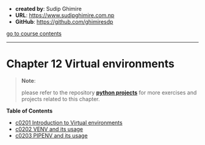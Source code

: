 - **created by**: Sudip Ghimire
- **URL**: https://www.sudipghimire.com.np
- **GitHub**: https://github.com/ghimiresdp

[go to course contents](https://github.com/ghimiresdp/python-notes/)
<hr>

# Chapter 12 Virtual environments

> **Note**:
>
> please refer to the repository
> **[python projects](https://github.com/ghimiresdp/python-projects)** for more
> exercises and projects related to this chapter.

**Table of Contents**

- [c0201 Introduction to Virtual environments](c0201%20virtual%20environment%20intro.md)
- [c0202 VENV and its usage](c0202%20venv.md)
- [c0203 PIPENV and its usage](c0203%20pipenv.md)
